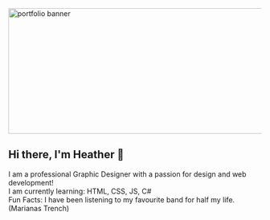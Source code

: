 
<!--![portfolio banner](https://github.com/user-attachments/assets/9015bbd6-dc85-4529-be35-ccf4785b7023) -->
<!--<img src="https://www.pexels.com/photo/orange-rose-flower-in-bloom-during-daytime-39517/" width="650" height:"250"> -->

<img src="https://github.com/user-attachments/assets/9015bbd6-dc85-4529-be35-ccf4785b7023" alt="portfolio banner" width="900" height="250">

## Hi there, I'm Heather 👋

<!--
**heatherfeather-code/heatherfeather-code** is a ✨ _special_ ✨ repository because its `README.md` (this file) appears on your GitHub profile.

Here are some ideas to get you started:

- 🌱 I’m currently learning HTML, CSS, JS, C#
- 👯 I’m looking to collaborate on ...
- 🤔 I’m looking for help with ...
- 💬 Ask me about ...
- 📫 How to reach me: ...
- 😄 Pronouns: ...
- ⚡ Fun fact: ...
-->
<!-- <code><img src="https://www.pexels.com/photo/orange-rose-flower-in-bloom-during-daytime-39517/" width: "400"></code>  -->

I am a professional Graphic Designer with a passion for design and web development!  
I am currently learning: HTML, CSS, JS, C#  
Fun Facts: I have been listening to my favourite band for half my life. (Marianas Trench)
